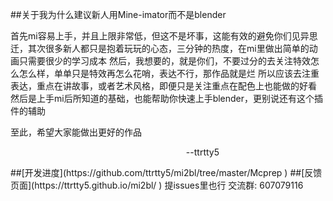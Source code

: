 ##关于我为什么建议新人用Mine-imator而不是blender

首先mi容易上手，并且上限非常低，但这不是坏事，这能有效的避免你们见异思迁，其次很多新人都只是抱着玩玩的心态，三分钟的热度，在mi里做出简单的动画只需要很少的学习成本
然后，我想要的，就是你们，不要过分的去关注特效怎么怎么样，单单只是特效再怎么花哨，表达不行，那作品就是烂
所以应该去注重表达，重点在讲故事，或者艺术风格，即便只是关注重点在配色上也能做的好看
然后是上手mi后所知道的基础，也能帮助你快速上手blender，更别说还有这个插件的辅助

至此，希望大家能做出更好的作品
<p style="text-align:right;margin-right:170px">--ttrtty5</p>
##[开发进度](https://github.com/ttrtty5/mi2bl/tree/master/Mcprep )
##[反馈页面](https://ttrtty5.github.io/mi2bl/ )
提issues里也行
交流群: 607079116